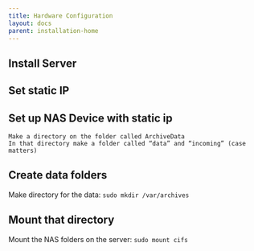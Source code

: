```yaml
---
title: Hardware Configuration
layout: docs
parent: installation-home
---
```



## Install Server

## Set static IP

## Set up NAS Device with static ip
	Make a directory on the folder called ArchiveData
	In that directory make a folder called “data” and “incoming” (case matters)


## Create data folders

Make directory for the data: `sudo mkdir /var/archives`

## Mount that directory

Mount the NAS folders on the server: `sudo mount cifs `

